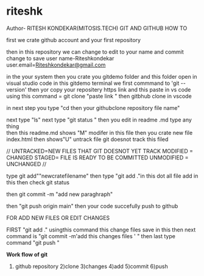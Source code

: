 # riteshk
Author- RITESH KONDEKAR(MITOSIS.TECH)
GIT AND GITHUB HOW TO 

first we crate github account and your first repository 

then in this repository we can change to edit to your name and commit change to save
user name-Riteshkondekar
user.email=Riteshkondekar@gmail.com

in the your system then you crate you gitdemo folder 
and this folder open in visual studio code 
in this gitdemo terminal  we first commmand to  'git --version'
then yor copy your repositery https link and this paste in vs code 
using this command = git clone "paste link "
 then gitbhub clone in vscode

in next step you type "cd then your githubclone repository file name"

next type "ls" 
  next type "git status "
 then you	edit in readme .md   type any thing  
then this readme.md shows "M" modifer in this file
then you crate new file index.html then shows"U"  untrack file git doesnot track this filed

//
UNTRACKED=NEW FILES THAT GIT DOESNOT YET TRACK 
MODIFIED = CHANGED 
STAGED= FILE IS READY TO BE COMMITTED 
UNMODIFIED = UNCHANGED
//

type git add""newcratefilename"
then type "git add ."in this dot all file add in this 
then check git status

then git commit -m "add new paraghraph"

then "git  push origin main"
then your code succefully push to github



FOR ADD NEW FILES OR EDIT CHANGES 

FIRST "git add ." usingthis command this change files save in this 
then next command is "git commit -m'add this changes files '  "
then last type command "git push "



**Work flow of git**
1) github repository
 2)clone
3)changes
4)add 
5)commit
6)push